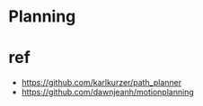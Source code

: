# Planning
# ref
- https://github.com/karlkurzer/path_planner
- https://github.com/dawnjeanh/motionplanning
